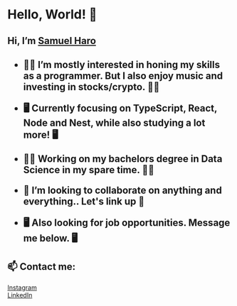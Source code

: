 <h1>Hello, World! 👀</h1>

<h2> Hi, I’m <a href="https://www.instagram.com/samuelharo_/">Samuel Haro</a> <h2>


- 👨‍💻 I’m mostly interested in honing my skills as a programmer. But I also enjoy music and investing in stocks/crypto. 👨‍💻


- 🖥️ Currently focusing on TypeScript, React, Node and Nest, while also studying a lot more! 🖥️

 
- 👨‍💻 Working on my bachelors degree in Data Science in my spare time. 👨‍💻
  
  
- 🤝 I’m looking to collaborate on anything and everything.. Let's link up 🤝


- 🖥️ Also looking for job opportunities. Message me below. 🖥️

<h2> 📫 Contact me: </h2>
<a href="https://www.instagram.com/samuelharo_/">Instagram</a> <br>
<a href="https://www.linkedin.com/in/samuel-haro-b14551236//">LinkedIn</a>
